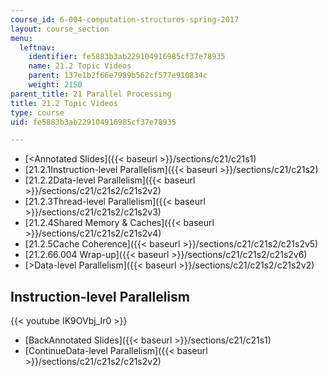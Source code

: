 ```yaml
---
course_id: 6-004-computation-structures-spring-2017
layout: course_section
menu:
  leftnav:
    identifier: fe5883b3ab229104916985cf37e78935
    name: 21.2 Topic Videos
    parent: 137e1b2f66e7989b562cf577e910834c
    weight: 2150
parent_title: 21 Parallel Processing
title: 21.2 Topic Videos
type: course
uid: fe5883b3ab229104916985cf37e78935

---
```


*   [<Annotated Slides]({{< baseurl >}}/sections/c21/c21s1)
*   [21.2.1Instruction-level Parallelism]({{< baseurl >}}/sections/c21/c21s2)
*   [21.2.2Data-level Parallelism]({{< baseurl >}}/sections/c21/c21s2/c21s2v2)
*   [21.2.3Thread-level Parallelism]({{< baseurl >}}/sections/c21/c21s2/c21s2v3)
*   [21.2.4Shared Memory & Caches]({{< baseurl >}}/sections/c21/c21s2/c21s2v4)
*   [21.2.5Cache Coherence]({{< baseurl >}}/sections/c21/c21s2/c21s2v5)
*   [21.2.66.004 Wrap-up]({{< baseurl >}}/sections/c21/c21s2/c21s2v6)
*   [\>Data-level Parallelism]({{< baseurl >}}/sections/c21/c21s2/c21s2v2)

Instruction-level Parallelism
-----------------------------

{{< youtube IK9OVbj_Ir0 >}}

*   [BackAnnotated Slides]({{< baseurl >}}/sections/c21/c21s1)
*   [ContinueData-level Parallelism]({{< baseurl >}}/sections/c21/c21s2/c21s2v2)